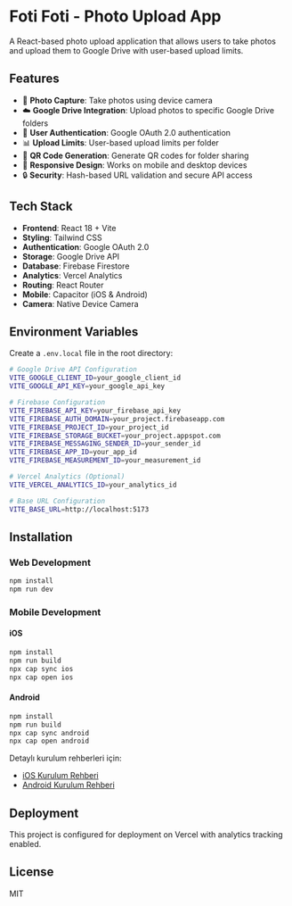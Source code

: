 # Foti Foti - Photo Upload App

A React-based photo upload application that allows users to take photos and upload them to Google Drive with user-based upload limits.

## Features

- 📸 **Photo Capture**: Take photos using device camera
- ☁️ **Google Drive Integration**: Upload photos to specific Google Drive folders
- 🔐 **User Authentication**: Google OAuth 2.0 authentication
- 📊 **Upload Limits**: User-based upload limits per folder
- 🔗 **QR Code Generation**: Generate QR codes for folder sharing
- 📱 **Responsive Design**: Works on mobile and desktop devices
- 🔒 **Security**: Hash-based URL validation and secure API access

## Tech Stack

- **Frontend**: React 18 + Vite
- **Styling**: Tailwind CSS
- **Authentication**: Google OAuth 2.0
- **Storage**: Google Drive API
- **Database**: Firebase Firestore
- **Analytics**: Vercel Analytics
- **Routing**: React Router
- **Mobile**: Capacitor (iOS & Android)
- **Camera**: Native Device Camera

## Environment Variables

Create a `.env.local` file in the root directory:

```bash
# Google Drive API Configuration
VITE_GOOGLE_CLIENT_ID=your_google_client_id
VITE_GOOGLE_API_KEY=your_google_api_key

# Firebase Configuration
VITE_FIREBASE_API_KEY=your_firebase_api_key
VITE_FIREBASE_AUTH_DOMAIN=your_project.firebaseapp.com
VITE_FIREBASE_PROJECT_ID=your_project_id
VITE_FIREBASE_STORAGE_BUCKET=your_project.appspot.com
VITE_FIREBASE_MESSAGING_SENDER_ID=your_sender_id
VITE_FIREBASE_APP_ID=your_app_id
VITE_FIREBASE_MEASUREMENT_ID=your_measurement_id

# Vercel Analytics (Optional)
VITE_VERCEL_ANALYTICS_ID=your_analytics_id

# Base URL Configuration
VITE_BASE_URL=http://localhost:5173
```

## Installation

### Web Development
```bash
npm install
npm run dev
```

### Mobile Development

#### iOS
```bash
npm install
npm run build
npx cap sync ios
npx cap open ios
```

#### Android
```bash
npm install
npm run build
npx cap sync android
npx cap open android
```

Detaylı kurulum rehberleri için:
- [iOS Kurulum Rehberi](GOOGLE_DRIVE_SETUP.md)
- [Android Kurulum Rehberi](ANDROID_SETUP.md)

## Deployment

This project is configured for deployment on Vercel with analytics tracking enabled.

## License

MIT
